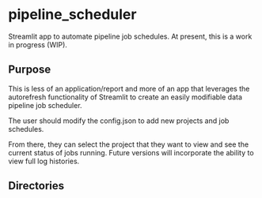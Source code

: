 # pipeline_scheduler
Streamlit app to automate pipeline job schedules. At present, this is a work in progress (WIP).

## Purpose
This is less of an application/report and more of an app that leverages the autorefresh functionality of Streamlit to create an easily modifiable data pipeline job scheduler.

The user should modify the config.json to add new projects and job schedules.

From there, they can select the project that they want to view and see the current status of jobs running. Future versions will incorporate the ability to view full log histories. 

## Directories
<!-- .
├── build                   # Compiled files (alternatively `dist`)
├── pipelines               # Pipeline scripts 
├── src                     # Source files (alternatively `lib` or `app`)
├── test                    # Automated tests (alternatively `spec` or `tests`)
├── tools                   # Tools and utilities
├── LICENSE
├── LICENSE
├── LICENSE
└── README.md -->
